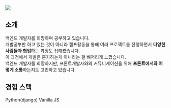 <img src="https://capsule-render.vercel.app/api?type=waving&color=auto&height=200&section=header&text=NamHun.Github&fontSize=60" />


## 소개
백엔드 개발자를 희망하며 공부하고 있습니다.<br>
개발공부만 하고 있는 것이 아니라 캠프활동을 통해 여러 프로젝트를 진행하면서 **다양한 사람들과 협업**하는 과정도 접해봤습니다.<br>
이 과정에서 개발은 혼자하는게 아니라는 걸 뼈저리게 느꼈습니다.<br>
백엔드 개발자를 희망하지만, 프론트개발자와의 커뮤니케이션을 위해 **프론트에서와 어떻게 소통**하는지도 고민하고 있습니다.

## 경험 스택
Python(django)
Vanilla JS

